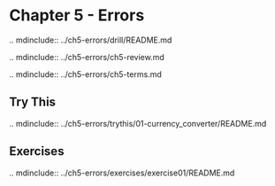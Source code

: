 # Chapter 5 - Errors

.. mdinclude:: ../ch5-errors/drill/README.md

.. mdinclude:: ../ch5-errors/ch5-review.md

.. mdinclude:: ../ch5-errors/ch5-terms.md



## Try This

.. mdinclude:: ../ch5-errors/trythis/01-currency_converter/README.md


## Exercises

.. mdinclude:: ../ch5-errors/exercises/exercise01/README.md

